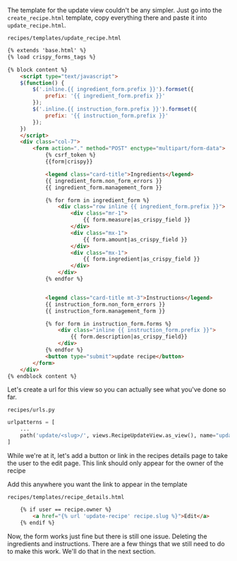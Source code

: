 The template for the update view couldn't be any simpler. Just go into the `create_recipe.html` template, copy everything there and paste it into `update_recipe.html`.


`recipes/templates/update_recipe.html`
```html
{% extends 'base.html' %}
{% load crispy_forms_tags %}

{% block content %}
	<script type="text/javascript">
    $(function() {
        $('.inline.{{ ingredient_form.prefix }}').formset({
            prefix: '{{ ingredient_form.prefix }}'
        });
        $('.inline.{{ instruction_form.prefix }}').formset({
            prefix: '{{ instruction_form.prefix }}'
        });
    })
	</script>
	<div class="col-7">
		<form action="." method="POST" enctype="multipart/form-data">
			{% csrf_token %}
			{{form|crispy}}

			<legend class="card-title">Ingredients</legend>
		    {{ ingredient_form.non_form_errors }}
		    {{ ingredient_form.management_form }}

		    {% for form in ingredient_form %}
		    	<div class="row inline {{ ingredient_form.prefix }}">
			    	<div class="mr-1">
			        	{{ form.measure|as_crispy_field }}
			    	</div>
			    	<div class="mx-1">
			        	{{ form.amount|as_crispy_field }}
			        </div>
			        <div class="mx-1">
			        	{{ form.ingredient|as_crispy_field }}
			        </div>
			    </div>                      
		    {% endfor %}


			<legend class="card-title mt-3">Instructions</legend>               
            {{ instruction_form.non_form_errors }}
            {{ instruction_form.management_form }}

            {% for form in instruction_form.forms %}
                <div class="inline {{ instruction_form.prefix }}">
                	{{ form.description|as_crispy_field}}
                </div>
            {% endfor %}
			<button type="submit">update recipe</button>
		</form>
	</div>
{% endblock content %}
```

Let's create a url for this view so you can actually see what you've done so far.

`recipes/urls.py`
```py
urlpatterns = [
	...
    path('update/<slug>/', views.RecipeUpdateView.as_view(), name="update-recipe" ),
]
```

While we're at it, let's add a button or link in the recipes details page to take the user to the edit page. This link should only appear for the owner of the recipe

Add this anywhere you want the link to appear in the template

`recipes/templates/recipe_details.html`
```html
	{% if user == recipe.owner %}
		<a href="{% url 'update-recipe' recipe.slug %}">Edit</a>
	{% endif %}
```

Now, the form works just fine but there is still one issue. Deleting the ingredients and instructions. There are a few things that we still need to do to make this work. We'll do that in the next section.